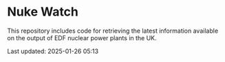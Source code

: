 # Nuke Watch

This repository includes code for retrieving the latest information available on the output of EDF nuclear power plants in the UK.

Last updated: 2025-01-26 05:13